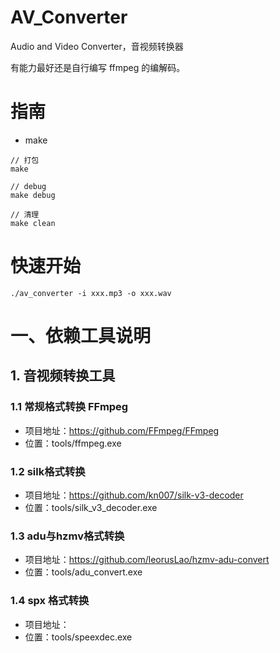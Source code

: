 # AV_Converter

Audio and Video Converter，音视频转换器

有能力最好还是自行编写 ffmpeg 的编解码。

# 指南

- make
```
// 打包
make

// debug
make debug

// 清理
make clean
```

# 快速开始

```
./av_converter -i xxx.mp3 -o xxx.wav
```

# 一、依赖工具说明

## 1. 音视频转换工具

### 1.1 常规格式转换 FFmpeg

- 项目地址：https://github.com/FFmpeg/FFmpeg
- 位置：tools/ffmpeg.exe

### 1.2 silk格式转换

- 项目地址：https://github.com/kn007/silk-v3-decoder
- 位置：tools/silk_v3_decoder.exe

### 1.3 adu与hzmv格式转换

- 项目地址：https://github.com/leorusLao/hzmv-adu-convert
- 位置：tools/adu_convert.exe

### 1.4 spx 格式转换

- 项目地址：
- 位置：tools/speexdec.exe